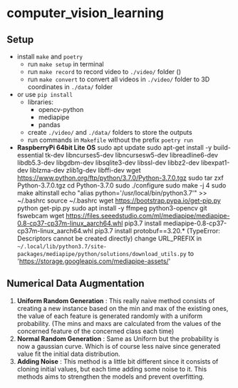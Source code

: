 # computer_vision_learning
## Setup
* install `make` and `poetry`
    * run `make setup` in terminal
    * run `make record` to record video to `./video/` folder ()
    * run `make convert` to convert all videos in `./video/` folder to 3D coordinates in `./data/` folder
* or use `pip install`
    * libraries:
        * opencv-python
        * mediapipe
        * pandas
    * create `./video/` and `./data/` folders to store the outputs
    * run commands in `Makefile` without the prefix `poetry run`
* **RaspberryPi 64bit Lite OS** 
    sudo apt update
    sudo apt-get install -y build-essential tk-dev libncurses5-dev libncursesw5-dev libreadline6-dev libdb5.3-dev libgdbm-dev libsqlite3-dev libssl-dev libbz2-dev libexpat1-dev liblzma-dev zlib1g-dev libffi-dev
    wget https://www.python.org/ftp/python/3.7.0/Python-3.7.0.tgz
    sudo tar zxf Python-3.7.0.tgz
    cd Python-3.7.0
    sudo ./configure
    sudo make -j 4
    sudo make altinstall
    echo "alias python='/usr/local/bin/python3.7'" >> ~/.bashrc
    source ~/.bashrc
    wget https://bootstrap.pypa.io/get-pip.py
    python get-pip.py
    sudo apt install -y ffmpeg python3-opencv git fswebcam
    wget https://files.seeedstudio.com/ml/mediapipe/mediapipe-0.8-cp37-cp37m-linux_aarch64.whl
    pip3.7 install mediapipe-0.8-cp37-cp37m-linux_aarch64.whl
    pip3.7 install protobuf==3.20.*
    (TypeError: Descriptors cannot be created directly)
    change URL_PREFIX in `~/.local/lib/python3.7/site-packages/mediapipe/python/solutions/download_utils.py` to 'https://storage.googleapis.com/mediapipe-assets/'



## Numerical Data Augmentation
1. **Uniform Random Generation** : This really naive method consists of creating a new instance based on the min and max of the existing ones, the value of each feature is generated randomly with a uniform probability. (The mins and maxs are calculated from the values of the concerned feature of the concerned class each time)
2. **Normal Random Generation** : Same as Uniform but the probability is now a gaussian curve. Which is of course less naive since generated value fit the initial data distribution.
3. **Adding Noise** : This method is a little bit different since it consists of cloning initial values, but each time adding some noise to it. This methods aims to strengthen the models and prevent overfitting.
